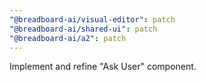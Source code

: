 ```yaml
---
"@breadboard-ai/visual-editor": patch
"@breadboard-ai/shared-ui": patch
"@breadboard-ai/a2": patch
---
```


Implement and refine "Ask User" component.
